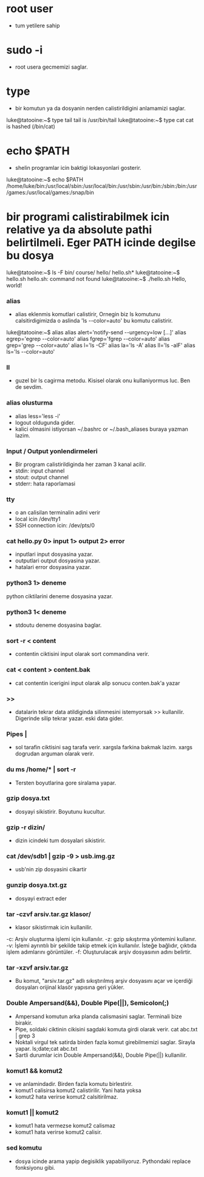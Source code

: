 # root user 
- tum yetilere sahip

# sudo -i
- root usera gecmemizi saglar.

# type 
- bir komutun ya da dosyanin nerden calistirildigini anlamamizi saglar. 

luke@tatooine:~$ type tail
tail is /usr/bin/tail
luke@tatooine:~$ type cat
cat is hashed (/bin/cat)

# echo $PATH
- shelin programlar icin baktigi lokasyonlari gosterir.

luke@tatooine:~$ echo $PATH
/home/luke/bin:/usr/local/sbin:/usr/local/bin:/usr/sbin:/usr/bin:/sbin:/bin:/usr/games:/usr/local/games:/snap/bin

# bir programi calistirabilmek icin relative ya da absolute pathi belirtilmeli. Eger PATH icinde degilse bu dosya

luke@tatooine:~$ ls -F
bin/  course/  hello/  hello.sh*
luke@tatooine:~$ hello.sh
hello.sh: command not found
luke@tatooine:~$ ./hello.sh
Hello, world!

### alias
- alias eklenmis komutlari calistirir, Ornegin biz ls komutunu calsitirdigimizda o aslinda 'ls --color=auto' bu komutu calistirir.

luke@tatooine:~$ alias
alias alert='notify-send --urgency=low [...]'
alias egrep='egrep --color=auto'
alias fgrep='fgrep --color=auto'
alias grep='grep --color=auto'
alias l='ls -CF'
alias la='ls -A'
alias ll='ls -alF'
alias ls='ls --color=auto'

### ll
- guzel bir ls cagirma metodu. Kisisel olarak onu kullaniyormus luc. Ben de sevdim.

### alias olusturma
- alias less='less -i'
- logout oldugunda gider.
- kalici olmasini istiyorsan ~/.bashrc or  ~/.bash_aliases buraya yazman lazim.

### Input / Output yonlendirmeleri
- Bir program calistirildiginda her zaman 3 kanal acilir. 
- stdin: input channel
- stout: output channel
- stderr: hata raporlamasi

### tty
- o an calisilan terminalin adini verir
- local icin /dev/tty1
- SSH connection icin: /dev/pts/0

### cat hello.py 0> input 1> output 2> error
- inputlari input dosyasina yazar.
- outputlari output dosyasina yazar.
- hatalari error dosyasina yazar.

### python3 1> deneme
python ciktilarini deneme dosyasina yazar.

### python3 1< deneme
- stdoutu deneme dosyasina baglar.


### sort -r < content
- contentin ciktisini input olarak sort commandina verir.

### cat < content > content.bak
- cat contentin icerigini input olarak alip sonucu conten.bak'a yazar

### >>
- datalarin tekrar data atildiginda silinmesini istemyorsak >> kullanilir. Digerinde silip tekrar yazar. eski data gider.

### Pipes |
- sol tarafin ciktisini sag tarafa verir. xargsla farkina bakmak lazim. xargs dogrudan arguman olarak verir.

### du ms /home/* | sort -r
- Tersten boyutlarina gore siralama yapar.

### gzip dosya.txt
- dosyayi sikistirir. Boyutunu kucultur.

### gzip -r dizin/
- dizin icindeki tum dosyalari sikistirir.

### cat /dev/sdb1 | gzip -9 > usb.img.gz
- usb'nin zip dosyasini cikartir

### gunzip dosya.txt.gz
- dosyayi extract eder

### tar -czvf arsiv.tar.gz klasor/
- klasor sikistirmak icin kullanilir.

-c: Arşiv oluşturma işlemi için kullanılır.
-z: gzip sıkıştırma yöntemini kullanır.
-v: İşlemi ayrıntılı bir şekilde takip etmek için kullanılır. İsteğe bağlıdır, çıktıda işlem adımlarını görüntüler.
-f: Oluşturulacak arşiv dosyasının adını belirtir.

### tar -xzvf arsiv.tar.gz
- Bu komut, "arsiv.tar.gz" adlı sıkıştırılmış arşiv dosyasını açar ve içerdiği dosyaları orijinal klasör yapısına geri yükler.

### Double Ampersand(&&), Double Pipe(||), Semicolon(;)
- Ampersand komutun arka planda calismasini saglar. Terminali bize birakir.
- Pipe, soldaki ciktinin cikisini sagdaki komuta girdi olarak verir.
cat abc.txt | grep 3
- Noktali virgul tek satirda birden fazla komut girebilmemizi saglar. Sirayla yapar.
ls;date;cat abc.txt
- Sartli durumlar icin Double Ampersand(&&), Double Pipe(||) kullanilir.

### komut1 && komut2
- ve anlamindadir. Birden fazla komutu birlestirir.
- komut1 calisirsa komut2 calistirilir. Yani hata yoksa
- komut2 hata verirse komut2 calsitirilmaz.

### komut1 || komut2
- komut1 hata vermezse komut2 calismaz
- komut1 hata verirse komut2 calisir.

### sed komutu
- dosya icinde arama yapip degisiklik yapabiliyoruz. Pythondaki replace fonksiyonu gibi.
